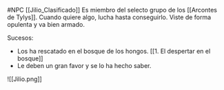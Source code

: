 #NPC 
[[Jilio_Clasificado]]
Es miembro del selecto grupo de los [[Arcontes de Tylys]]. 
Cuando quiere algo, lucha hasta conseguirlo. Viste de forma opulenta y va bien armado.

Sucesos:
- Los ha rescatado en el bosque de los hongos. [[1. El despertar en el bosque]]
- Le deben un gran favor y se lo ha hecho saber.

![[Jilio.png]]